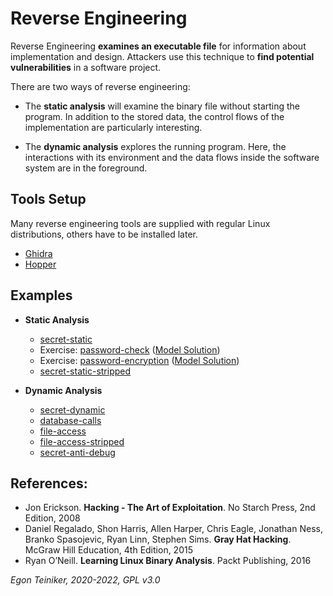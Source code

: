 # Reverse Engineering 

Reverse Engineering **examines an executable file** for information about implementation and design. 
Attackers use this technique to **find potential vulnerabilities** in a software project.

There are two ways of reverse engineering:
* The **static analysis** will examine the binary file without starting the program. 
  In addition to the stored data, the control flows of the implementation are particularly interesting.
  
* The **dynamic analysis** explores the running program. 
  Here, the interactions with its environment and the data flows inside the software system are in the foreground.

## Tools Setup 
Many reverse engineering tools are supplied with regular Linux distributions, others have to be installed later.
* [Ghidra](setup/Ghidra.md)
* [Hopper](setup/Hopper.md)

## Examples

* **Static Analysis**
  * [secret-static](analysis-static/secret-static)  
  * Exercise: [password-check](analysis-static/password-check-exercise) ([Model Solution](analysis-static/password-check))
  * Exercise: [password-encryption](analysis-static/password-encryption-exercise) ([Model Solution](analysis-static/password-encryption))
  * [secret-static-stripped](analysis-static/secret-static-stripped)
  
* **Dynamic Analysis**
  * [secret-dynamic](analysis-dynamic/secret-dynamic)
  * [database-calls](analysis-dynamic/database-access)
  * [file-access](analysis-dynamic/file-access)
  * [file-access-stripped](analysis-dynamic/file-access-stripped)
  * [secret-anti-debug](analysis-dynamic/secret-anti-debug)
 
                        
## References:
* Jon Erickson. **Hacking - The Art of Exploitation**. No Starch Press, 2nd Edition, 2008
* Daniel Regalado, Shon Harris, Allen Harper, Chris Eagle, Jonathan Ness, Branko Spasojevic, Ryan Linn, Stephen Sims. **Gray Hat Hacking**. McGraw Hill Education, 4th Edition, 2015
* Ryan O’Neill. **Learning Linux Binary Analysis**. Packt Publishing, 2016

*Egon Teiniker, 2020-2022, GPL v3.0*
